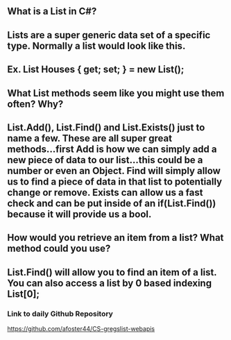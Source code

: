 ## What is a List in C#?
Lists are a super generic data set of a specific type. Normally a list would look like this.
---
Ex. List<House> Houses { get; set; } = new List<House>();
---
## What List methods seem like you might use them often? Why?
List.Add(), List.Find() and List.Exists() just to name a few. These are all super great methods...first Add is how we can simply add a new piece of data to our list...this could be a number or even an Object. Find will simply allow us to find a piece of data in that list to potentially change or remove. Exists can allow us a fast check and can be put inside of an if(List.Find()) because it will provide us a bool.
---
## How would you retrieve an item from a list? What method could you use?
List.Find() will allow you to find an item of a list. You can also access a list by 0 based indexing List<House>[0];
---
### Link to daily Github Repository
https://github.com/afoster44/CS-gregslist-webapis